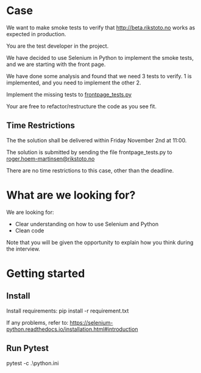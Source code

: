 # Case
We want to make smoke tests to verify that http://beta.rikstoto.no works as expected in production.

You are the test developer in the project. 

We have decided to use Selenium in Python to implement the smoke tests, and we are starting with the front page.

We have done some analysis and found that we need 3 tests to verify. 1 is implemented, and you need to implement the other 2.

Implement the missing tests to [frontpage_tests.py](tests/frontpage_tests.py)

Your are free to refactor/restructure the code as you see fit.

## Time Restrictions
The the solution shall be delivered within Friday November 2nd at 11:00.

The solution is submitted by sending the file frontpage_tests.py to roger.hoem-martinsen@rikstoto.no

There are no time restrictions to this case, other than the deadline.

# What are we looking for?
We are looking for:
* Clear understanding on how to use Selenium and Python
* Clean code

Note that you will be given the opportunity to explain how you think during the interview. 

# Getting started
## Install
Install requirements:
pip install -r requirement.txt

If any problems, refer to:
https://selenium-python.readthedocs.io/installation.html#introduction

## Run Pytest
pytest -c .\python.ini

